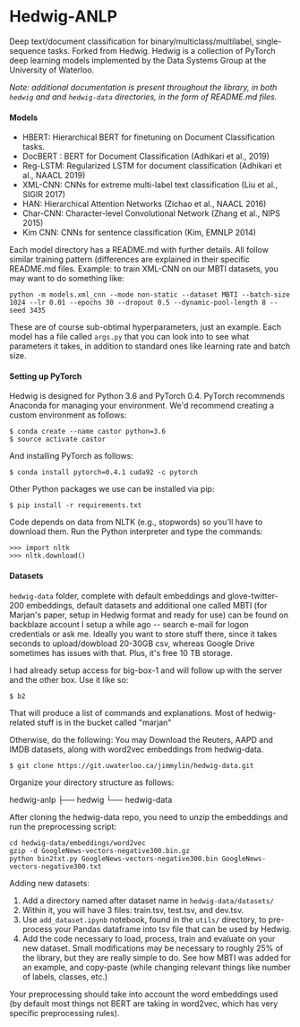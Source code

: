 # Hedwig-ANLP
Deep text/document classification for binary/multiclass/multilabel, single-sequence tasks. Forked from Hedwig. 
Hedwig is a collection of PyTorch deep learning models implemented by the Data Systems Group at the University of Waterloo.

*Note: additional documentation is present throughout the library, in both `hedwig` and and `hedwig-data` directories, in the form of README.md files.*

#### Models
- HBERT: Hierarchical BERT for finetuning on Document Classification tasks.
- DocBERT : BERT for Document Classification (Adhikari et al., 2019)
- Reg-LSTM: Regularized LSTM for document classification (Adhikari et al., NAACL 2019)
- XML-CNN: CNNs for extreme multi-label text classification (Liu et al., SIGIR 2017)
- HAN: Hierarchical Attention Networks (Zichao et al., NAACL 2016)
- Char-CNN: Character-level Convolutional Network (Zhang et al., NIPS 2015)
- Kim CNN: CNNs for sentence classification (Kim, EMNLP 2014)

Each model directory has a README.md with further details. All follow similar training pattern (differences are explained in their specific README.md files. Example: to train XML-CNN on our MBTI datasets, you may want to do something like:

```
python -m models.xml_cnn --mode non-static --dataset MBTI --batch-size 1024 --lr 0.01 --epochs 30 --dropout 0.5 --dynamic-pool-length 8 --seed 3435
```

These are of course sub-obtimal hyperparameters, just an example. Each model has a file called `args.py` that you can look into to see what parameters it takes, in addition to standard ones like learning rate and batch size. 

#### Setting up PyTorch
Hedwig is designed for Python 3.6 and PyTorch 0.4. PyTorch recommends Anaconda for managing your environment. We'd recommend creating a custom environment as follows:

```
$ conda create --name castor python=3.6
$ source activate castor
```

And installing PyTorch as follows:

```
$ conda install pytorch=0.4.1 cuda92 -c pytorch
```

Other Python packages we use can be installed via pip:

```
$ pip install -r requirements.txt
```

Code depends on data from NLTK (e.g., stopwords) so you'll have to download them. Run the Python interpreter and type the commands:

```
>>> import nltk
>>> nltk.download()
```

#### Datasets
`hedwig-data` folder, complete with default embeddings and glove-twitter-200 embeddings, default datasets and additional one called MBTI (for Marjan's paper, setup in Hedwig format and ready for use) can be found on backblaze account I setup a while ago -- search e-mail for logon credentials or ask me. Ideally you want to store stuff there, since it takes seconds to upload/dowbload 20-30GB csv, whereas Google Drive sometimes has issues with that. Plus, it's free 10 TB storage.

I had already setup access for big-box-1 and will follow up with the server and the other box. Use it like so:

```
$ b2
```

That will produce a list of commands and explanations. Most of hedwig-related stuff is in the bucket called "marjan"

Otherwise, do the following:
You may Download the Reuters, AAPD and IMDB datasets, along with word2vec embeddings from hedwig-data.

```
$ git clone https://git.uwaterloo.ca/jimmylin/hedwig-data.git
```

Organize your directory structure as follows:

hedwig-anlp
           ├── hedwig
           └── hedwig-data
           
After cloning the hedwig-data repo, you need to unzip the embeddings and run the preprocessing script:

```
cd hedwig-data/embeddings/word2vec 
gzip -d GoogleNews-vectors-negative300.bin.gz 
python bin2txt.py GoogleNews-vectors-negative300.bin GoogleNews-vectors-negative300.txt 
```

Adding new datasets:

1) Add a directory named after dataset name in `hedwig-data/datasets/`
2) Within it, you will have 3 files: train.tsv, test.tsv, and dev.tsv.
3) Use `add_dataset.ipynb` notebook, found in the `utils/` directory, to pre-process your Pandas dataframe into tsv file that can be used by Hedwig.
4) Add the code necessary to load, process, train and evaluate on your new dataset. Small modifications may be necessary to roughly 25% of the library, but they are really simple to do. See how MBTI was added for an example, and copy-paste (while changing relevant things like number of labels, classes, etc.)

Your preprocessing should take into account the word embeddings used (by default most things not BERT are taking in word2vec, which has very specific preprocessing rules).


